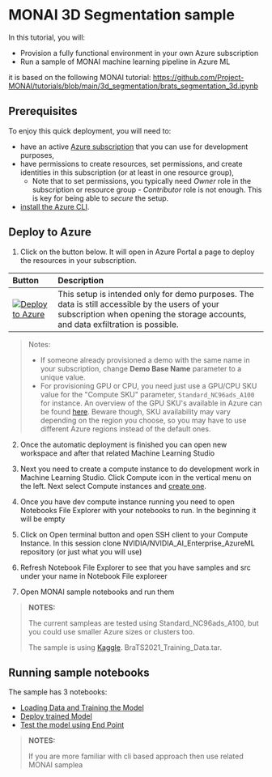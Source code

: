 # MONAI 3D Segmentation sample

In this tutorial, you will:

* Provision a fully functional environment in your own Azure subscription
* Run a sample of MONAI machine learning pipeline in Azure ML

it is based on the following MONAI tutorial: https://github.com/Project-MONAI/tutorials/blob/main/3d_segmentation/brats_segmentation_3d.ipynb

## Prerequisites

To enjoy this quick deployment, you will need to:

* have an active [Azure subscription](https://azure.microsoft.com) that you can use for development purposes,
* have permissions to create resources, set permissions, and create identities in this subscription (or at least in one resource group),
  * Note that to set permissions, you typically need _Owner_ role in the subscription or resource group - _Contributor_ role is not enough. This is key for being able to _secure_ the setup.
* [install the Azure CLI](https://learn.microsoft.com/en-us/cli/azure/install-azure-cli).

## Deploy to Azure

1. Click on the button below. It will open in Azure Portal a page to deploy the resources in your subscription.

| Button | Description |
| :-- | :-- |
| [![Deploy to Azure](https://aka.ms/deploytoazurebutton)](https://portal.azure.com/#create/Microsoft.Template/uri/https%3A%2F%2Fraw.githubusercontent.com%2FNVIDIA%2NVIDIA_AI_Enterprise_AzureML%2Fmain%2samples%2Fpython%2F3D-image-segmentation%2monai%2Fdeployment%2Farm%2Fmonai-setup.json) | This setup is intended only for demo purposes. The data is still accessible by the users of your subscription when opening the storage accounts, and data exfiltration is possible. |

> Notes:
>
> * If someone already provisioned a demo with the same name in your subscription, change **Demo Base Name** parameter to a unique value.
> * For provisioning GPU or CPU, you need just use a GPU/CPU SKU value for the "Compute SKU" parameter, `Standard_NC96ads_A100` for instance. An overview of the GPU SKU's available in Azure can be found [here](https://learn.microsoft.com/en-us/azure/virtual-machines/sizes-gpu). Beware though, SKU availability may vary depending on the region you choose, so you may have to use different Azure regions instead of the default ones.

2.  Once the automatic deployment is finished you can open new workspace
    and after that related Machine Learning Studio

3.  Next you need to create a compute instance to do development work in  Machine Learning Studio. Click Compute icon in the vertical menu on the left. Next
    select Compute instances and [create
    one](https://learn.microsoft.com/en-us/azure/machine-learning/how-to-create-manage-compute-instance?view=azureml-api-2&tabs=azure-studio).    
    
4.  Once you have dev compute instance running you need to open Notebooks File Explorer with your notebooks to run. In the beginning it will be empty

5.  Click on Open terminal button and open SSH client to your Compute Instance. In this session clone NVIDIA/NVIDIA_AI_Enterprise_AzureML repository (or just what you will use)

6. Refresh Notebook File Explorer to see that you have samples and src under your name in Notebook File exploreer

7. Open MONAI sample notebooks and run them

> **NOTES:**
>
> The current sampleas are tested using
> Standard_NC96ads_A100, but you could use smaller Azure sizes or clusters too.
>
> The sample is using [Kaggle](https://www.kaggle.com/datasets/dschettler8845/brats-2021-task1).
> BraTS2021_Training_Data.tar.

## Running sample notebooks 

The sample has 3 notebooks:

 - [Loading Data and Training the Model](./notebooks/load_and_train.ipynb)
 - [Deploy trained Model](./notebooks/deploy_model.ipynb)
 - [Test the model using End Point](./notebooks/test_model.ipynb)

> **NOTES:**
>
> If you are more familiar with cli based approach then use related MONAI samplea
